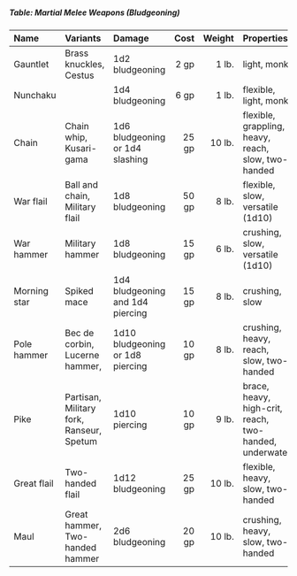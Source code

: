 ##### Table: Martial Melee Weapons (Bludgeoning)
| Name | Variants | Damage | Cost | Weight | Properties |
|:-----|:---------|:-------|-----:|-------:|:-----------|
| Gauntlet | Brass knuckles, Cestus | 1d2 bludgeoning | 2 gp | 1 lb. | light, monk |
| Nunchaku | | 1d4 bludgeoning | 6 gp | 1 lb. | flexible, light, monk |
| Chain | Chain whip, Kusari-gama | 1d6 bludgeoning or 1d4 slashing | 25 gp | 10 lb. | flexible, grappling, heavy, reach, slow, two-handed |
| War flail | Ball and chain, Military flail | 1d8 bludgeoning | 50 gp | 8 lb. | flexible, slow, versatile (1d10)
| War hammer | Military hammer | 1d8 bludgeoning | 15 gp | 6 lb. | crushing, slow, versatile (1d10) |
| Morning star | Spiked mace | 1d4 bludgeoning and 1d4 piercing | 15 gp | 8 lb. | crushing, slow |
| Pole hammer | Bec de corbin, Lucerne hammer,  | 1d10 bludgeoning or 1d8 piercing | 10 gp | 8 lb. | crushing, heavy, reach, slow, two-handed |
| Pike | Partisan, Military fork, Ranseur, Spetum | 1d10 piercing | 10 gp | 9 lb. | brace, heavy, high-crit, reach, two-handed, underwater |
| Great flail | Two-handed flail | 1d12 bludgeoning | 25 gp | 10 lb. | flexible, heavy, slow, two-handed |
| Maul| Great hammer, Two-handed hammer | 2d6 bludgeoning | 20 gp | 10 lb. | crushing, heavy, slow, two-handed |
